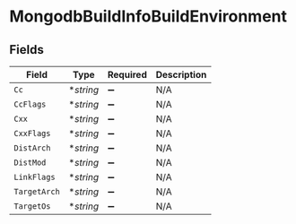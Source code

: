 # MongodbBuildInfoBuildEnvironment


## Fields

| Field              | Type               | Required           | Description        |
| ------------------ | ------------------ | ------------------ | ------------------ |
| `Cc`               | **string*          | :heavy_minus_sign: | N/A                |
| `CcFlags`          | **string*          | :heavy_minus_sign: | N/A                |
| `Cxx`              | **string*          | :heavy_minus_sign: | N/A                |
| `CxxFlags`         | **string*          | :heavy_minus_sign: | N/A                |
| `DistArch`         | **string*          | :heavy_minus_sign: | N/A                |
| `DistMod`          | **string*          | :heavy_minus_sign: | N/A                |
| `LinkFlags`        | **string*          | :heavy_minus_sign: | N/A                |
| `TargetArch`       | **string*          | :heavy_minus_sign: | N/A                |
| `TargetOs`         | **string*          | :heavy_minus_sign: | N/A                |